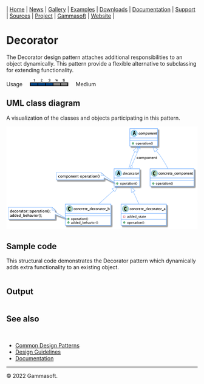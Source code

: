 | [Home](home.md) | [News](news.md) | [Gallery](gallery.md) | [Examples](examples.md) | [Downloads](downloads.md) | [Documentation](documentation.md) | [Support](support.md) | [Sources](https://github.com/gammasoft71/xtd) | [Project](https://sourceforge.net/projects/xtdpro/) | [Gammasoft](gammasoft.md) | [Website](https://gammasoft71.wixsite.com/xtdpro) |

# Decorator

The Decorator design pattern attaches additional responsibilities to an object dynamically. This pattern provide a flexible alternative to subclassing for extending functionality.

Usage     ![Usage](pictures/usage3.png)     Medium

## UML class diagram

A visualization of the classes and objects participating in this pattern.

![diagram](pictures/diagrams/uml/design_patterns/decorator.png)

## Sample code

This structural code demonstrates the Decorator pattern which dynamically adds extra functionality to an existing object.

```c++

```

## Output

```

```

## See also
​
* [Common Design Patterns](common_design_patterns.md)
* [Design Guidelines](design_guidelines.md)
* [Documentation](documentation.md)

______________________________________________________________________________________________

© 2022 Gammasoft.

